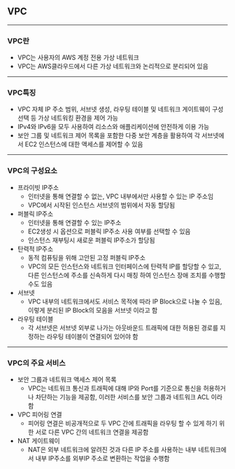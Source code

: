 ## VPC
---
### VPC란
* VPC는 사용자의 AWS 계정 전용 가상 네트워크
* VPC는 AWS클라우드에서 다른 가상 네트워크와 논리적으로 분리되어 있음
---
### VPC특징
* VPC 자체 IP 주소 범위, 서브넷 생성, 라우팅 테이블 및 네트워크 게이트웨이 구성 선택 등 가상 네트워킹 환경을 제어 가능
* IPv4와 IPv6을 모두 사용하여 리소스와 애플리케이션에 안전하게 이용 가능
* 보안 그룹 및 네트워크 제어 목록을 포함한 다중 보안 계층을 활용하여 각 서브넷에서 EC2 인스턴스에 대한 액세스를 제어할 수 있음
---
### VPC의 구성요소
* 프라이빗 IP주소
    * 인터넷을 통해 연결할 수 없는, VPC 내부에서만 사용할 수 있는 IP 주소임
    * VPC에서 시작된 인스턴스 서브넷의 범위에서 자동 할당됨
* 퍼블릭 IP주소
    * 인터넷을 통해 연결할 수 있는 IP주소
    * EC2생성 시 옵션으로 퍼블릭 IP주소 사용 여부를 선택할 수 있음
    * 인스턴스 재부팅시 새로운 퍼블릭 IP주소가 할당됨
* 탄력적 IP주소
    * 동적 컴퓨팅을 위해 고안된 고정 퍼블릭 IP주소
    * VPC의 모든 인스턴스와 네트워크 인터페이스에 탄력적 IP를 할당할 수 있고, 다른 인스턴스에 주소를 신속하게 다시 매칭 하여 인스턴스 장애 조치를 수행할 수도 있음
* 서브넷
    * VPC 내부의 네트워크에서도 서비스 목적에 따라 IP Block으로 나눌 수 있음, 이렇게 분리된 IP Block의 모음을 서브넷 이라고 함
* 라우팅 테이블
    * 각 서브넷은 서브넷 외부로 나가는 아웃바운드 트래픽에 대한 허용된 경로를 지정하는 라우팅 테이블이 연결되어 있어야 함
---
### VPC의 주요 서비스
* 보안 그룹과 네트워크 액세스 제어 목록
    * VPC는 네트워크 통신과 트래픽에 대해 IP와 Port를 기준으로 통신을 허용하거나 차단하는 기능을 제공함, 이러한 서비스를 보안 그룹과 네트워크 ACL 이라함
* VPC 피어링 연결
    * 피어링 연결은 비공개적으로 두 VPC 간에 트래픽을 라우팅 할 수 있게 하기 위한 서로 다른 VPC 간의 네트워크 연결을 제공함
* NAT 게이트웨이
    * NAT은 외부 네트워크에 알려진 것과 다른 IP 주소를 사용하는 내부 네트워크에서 내부 IP주소를 외부IP 주소로 변환하는 작업을 수행함